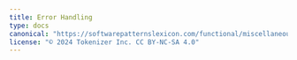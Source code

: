```yaml
---
title: Error Handling
type: docs
canonical: "https://softwarepatternslexicon.com/functional/miscellaneous-patterns/error-handling"
license: "© 2024 Tokenizer Inc. CC BY-NC-SA 4.0"
---
```

